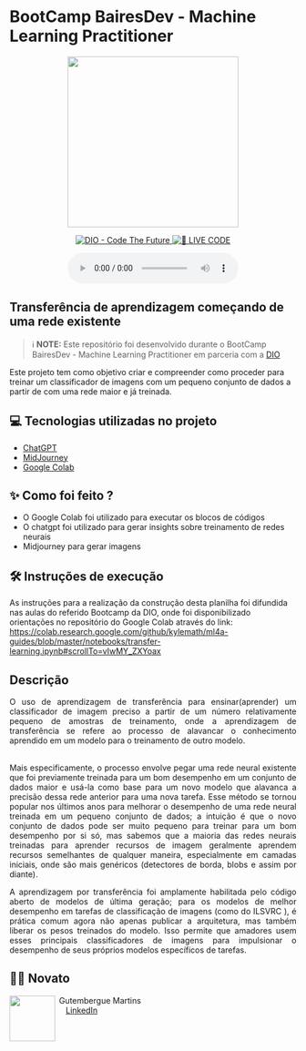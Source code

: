# BootCamp BairesDev - Machine Learning Practitioner


<p align="center">
<img 
    src=".github/imagem-github-planilha.png"
    width="300"
/>
</p>

<p align="center">
<a href="https://dio.me/">
    <img 
        src="https://img.shields.io/badge/DIO-Code_The_Future-28DA77?logo=youtube" 
        alt="DIO - Code The Future">
</a>
<a href="https://dio.me/">
<img 
    src="https://img.shields.io/badge/🔴_LIVE_CODE-FF5E72" 
    alt="🔴 LIVE CODE">
</a>
</p>

<p align="center">
    
</p>

<div align="center">
    <audio src="output/podcast_editado.MP3" controls title="Podcast editado"></audio>
</div>

## Transferência de aprendizagem começando de uma rede existente


 > ℹ️ **NOTE:** Este repositório foi desenvolvido durante o BootCamp BairesDev - Machine Learning Practitioner em parceria com a [DIO](https://dio.me)

Este projeto tem como objetivo criar e compreender como proceder para treinar um classificador de imagens com um pequeno conjunto de dados a partir de com uma rede maior e já treinada.

## 💻 Tecnologias utilizadas no projeto

- [ChatGPT](https://chat.openai.com/) 
- [MidJourney](https://www.midjourney.com/app/)
- [Google Colab](https://colab.google/)


## ✨ Como foi feito ?

- O Google Colab foi utilizado para executar os blocos de códigos
- O chatgpt foi utilizado para gerar insights sobre treinamento de redes neurais
- Midjourney para gerar imagens

## 🛠️ Instruções de execução

As instruções para a realização da construção desta planilha foi difundida nas aulas do referido Bootcamp da DIO, onde foi disponibilizado orientações no repositório do Google Colab através do link: https://colab.research.google.com/github/kylemath/ml4a-guides/blob/master/notebooks/transfer-learning.ipynb#scrollTo=vIwMY_ZXYoax

## Descrição
<div align="justify">
O uso de aprendizagem de transferência para ensinar(aprender) um classificador de imagem preciso a partir de um número relativamente pequeno de amostras de treinamento, onde a aprendizagem de transferência se refere ao processo de alavancar o conhecimento aprendido em um modelo para o treinamento de outro modelo.<br><br>

Mais especificamente, o processo envolve pegar uma rede neural existente que foi previamente treinada para um bom desempenho em um conjunto de dados maior e usá-la como base para um novo modelo que alavanca a precisão dessa rede anterior para uma nova tarefa. Esse método se tornou popular nos últimos anos para melhorar o desempenho de uma rede neural treinada em um pequeno conjunto de dados; a intuição é que o novo conjunto de dados pode ser muito pequeno para treinar para um bom desempenho por si só, mas sabemos que a maioria das redes neurais treinadas para aprender recursos de imagem geralmente aprendem recursos semelhantes de qualquer maneira, especialmente em camadas iniciais, onde são mais genéricos (detectores de borda, blobs e assim por diante).

A aprendizagem por transferência foi amplamente habilitada pelo código aberto de modelos de última geração; para os modelos de melhor desempenho em tarefas de classificação de imagens (como do ILSVRC ), é prática comum agora não apenas publicar a arquitetura, mas também liberar os pesos treinados do modelo. Isso permite que amadores usem esses principais classificadores de imagens para impulsionar o desempenho de seus próprios modelos específicos de tarefas.
</div>


## 👨‍💻 Novato

<p>
    <img 
      align=left 
      margin=10 
      width=80 
      src="https://cdn.jsdelivr.net/gh/alohe/avatars/png/memo_30.png"
    />
    <p>&nbspGutembergue Martins<br>&nbsp
    &nbsp;
    <a 
        href="<a href="https://www.linkedin.com/in/gutembergue-martins-38336a59" target="_blank">LinkedIn</a>
    </p>
<br/><br/>
